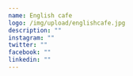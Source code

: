 ```yaml
---
name: English cafe
logo: /img/upload/englishcafe.jpg
description: ""
instagram: ""
twitter: ""
facebook: ""
linkedin: ""
---
```

